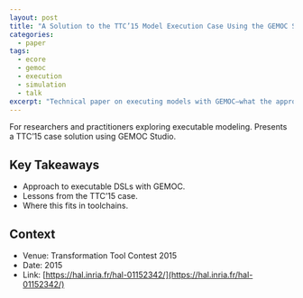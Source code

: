 ```yaml
---
layout: post
title: "A Solution to the TTC’15 Model Execution Case Using the GEMOC Studio"
categories:
  - paper
tags:
  - ecore
  - gemoc
  - execution
  - simulation
  - talk
excerpt: "Technical paper on executing models with GEMOC—what the approach enables and where it fits."
---
```


For researchers and practitioners exploring executable modeling. Presents a TTC’15 case solution using GEMOC Studio.

## Key Takeaways
- Approach to executable DSLs with GEMOC.
- Lessons from the TTC’15 case.
- Where this fits in toolchains.

## Context
- Venue: Transformation Tool Contest 2015
- Date: 2015
- Link: [https://hal.inria.fr/hal-01152342/](https://hal.inria.fr/hal-01152342/)
